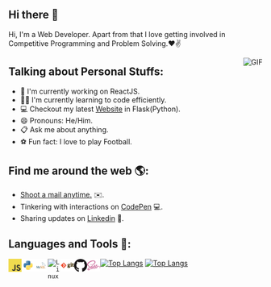 **Hi there 👋**
---

Hi, I'm a Web Developer. Apart from that I love getting involved in Competitive Programming and Problem Solving.❤✌

<img align="right" alt="GIF" src="https://media.giphy.com/media/USV0ym3bVWQJJmNu3N/giphy.gif" />

**Talking about Personal Stuffs:**
---

- 🔭 I'm currently working on ReactJS.
- 👨‍💻 I'm currently learning to code efficiently.
- 💻 Checkout my latest [Website](https://predictgenics.herokuapp.com/) in Flask(Python).
- 😄 Pronouns: He/Him.
- 📋 Ask me about anything.
- ⚽ Fun fact: I love to play Football.

**Find me around the web 🌎:**
---

- <a href="mailto:yashgoyalg400@gmail.com">Shoot a mail anytime.</a> ✉️.
- Tinkering with interactions on [CodePen](https://codepen.io/devilyash) 💻.
- Sharing updates on [Linkedin](www.linkedin.com/in/yash-goyal16) 📎.

**Languages and Tools 🔖:**
---

<code><img align="left" alt="JavaScript" width="26px" src="https://raw.githubusercontent.com/github/explore/80688e429a7d4ef2fca1e82350fe8e3517d3494d/topics/javascript/javascript.png"></code>
<code><img align="left" alt="Python" width="26px" src="https://raw.githubusercontent.com/github/explore/80688e429a7d4ef2fca1e82350fe8e3517d3494d/topics/python/python.png"></code>
<code><img align="left" alt="MySQL" width="26px" src="https://raw.githubusercontent.com/github/explore/80688e429a7d4ef2fca1e82350fe8e3517d3494d/topics/mysql/mysql.png"></code>
<code><img align="left" alt="Linux" width="26px" src="https://img.icons8.com/color/48/000000/linux.png"></code>
<code><img align="left" alt="Git" width="26px" src="https://raw.githubusercontent.com/github/explore/80688e429a7d4ef2fca1e82350fe8e3517d3494d/topics/git/git.png" ></code>
<code><img align="left" alt="GitHub" width="26px" src="https://raw.githubusercontent.com/github/explore/78df643247d429f6cc873026c0622819ad797942/topics/github/github.png"></code>
<code><img align="left" alt="Sass" width="26px" src="https://raw.githubusercontent.com/github/explore/80688e429a7d4ef2fca1e82350fe8e3517d3494d/topics/sass/sass.png"></code>

[![Top Langs](https://github-readme-stats.vercel.app/api/top-langs/?username=Devilyash)](https://github.com/Devilyash/github-readme-stats)
[![Top Langs](https://github-readme-stats.vercel.app/api/top-langs/?username=Devilyash&layout=compact&&langs_count=6)](https://github.com/Devilyash/github-readme-stats)
